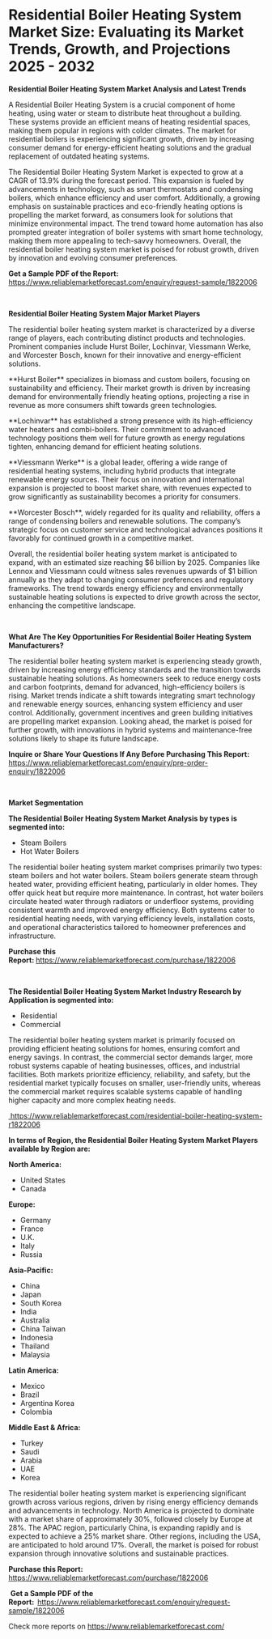 <p><h1>Residential Boiler Heating System Market Size: Evaluating its Market Trends, Growth, and Projections 2025 - 2032</h1></p><p><strong>Residential Boiler Heating System Market Analysis and Latest Trends</strong></p>
<p><p>A Residential Boiler Heating System is a crucial component of home heating, using water or steam to distribute heat throughout a building. These systems provide an efficient means of heating residential spaces, making them popular in regions with colder climates. The market for residential boilers is experiencing significant growth, driven by increasing consumer demand for energy-efficient heating solutions and the gradual replacement of outdated heating systems. </p><p>The Residential Boiler Heating System Market is expected to grow at a CAGR of 13.9% during the forecast period. This expansion is fueled by advancements in technology, such as smart thermostats and condensing boilers, which enhance efficiency and user comfort. Additionally, a growing emphasis on sustainable practices and eco-friendly heating options is propelling the market forward, as consumers look for solutions that minimize environmental impact. The trend toward home automation has also prompted greater integration of boiler systems with smart home technology, making them more appealing to tech-savvy homeowners. Overall, the residential boiler heating system market is poised for robust growth, driven by innovation and evolving consumer preferences.</p></p>
<p><strong>Get a Sample PDF of the Report:&nbsp;</strong> <a href="https://www.reliablemarketforecast.com/enquiry/request-sample/1822006?utm_campaign=2932&utm_medium=2&utm_source=Github&utm_content=ia&utm_term=09042025&utm_id=residential-boiler-heating-system">https://www.reliablemarketforecast.com/enquiry/request-sample/1822006</a></p>
<p>&nbsp;</p>
<p><strong>Residential Boiler Heating System Major Market Players</strong></p>
<p><p>The residential boiler heating system market is characterized by a diverse range of players, each contributing distinct products and technologies. Prominent companies include Hurst Boiler, Lochinvar, Viessmann Werke, and Worcester Bosch, known for their innovative and energy-efficient solutions. </p><p>**Hurst Boiler** specializes in biomass and custom boilers, focusing on sustainability and efficiency. Their market growth is driven by increasing demand for environmentally friendly heating options, projecting a rise in revenue as more consumers shift towards green technologies.</p><p>**Lochinvar** has established a strong presence with its high-efficiency water heaters and combi-boilers. Their commitment to advanced technology positions them well for future growth as energy regulations tighten, enhancing demand for efficient heating solutions.</p><p>**Viessmann Werke** is a global leader, offering a wide range of residential heating systems, including hybrid products that integrate renewable energy sources. Their focus on innovation and international expansion is projected to boost market share, with revenues expected to grow significantly as sustainability becomes a priority for consumers.</p><p>**Worcester Bosch**, widely regarded for its quality and reliability, offers a range of condensing boilers and renewable solutions. The company’s strategic focus on customer service and technological advances positions it favorably for continued growth in a competitive market.</p><p>Overall, the residential boiler heating system market is anticipated to expand, with an estimated size reaching $6 billion by 2025. Companies like Lennox and Viessmann could witness sales revenues upwards of $1 billion annually as they adapt to changing consumer preferences and regulatory frameworks. The trend towards energy efficiency and environmentally sustainable heating solutions is expected to drive growth across the sector, enhancing the competitive landscape.</p></p>
<p>&nbsp;</p>
<p><strong>What Are The Key Opportunities For Residential Boiler Heating System Manufacturers?</strong></p>
<p><p>The residential boiler heating system market is experiencing steady growth, driven by increasing energy efficiency standards and the transition towards sustainable heating solutions. As homeowners seek to reduce energy costs and carbon footprints, demand for advanced, high-efficiency boilers is rising. Market trends indicate a shift towards integrating smart technology and renewable energy sources, enhancing system efficiency and user control. Additionally, government incentives and green building initiatives are propelling market expansion. Looking ahead, the market is poised for further growth, with innovations in hybrid systems and maintenance-free solutions likely to shape its future landscape.</p></p>
<p><strong>Inquire or Share Your Questions If Any Before Purchasing This Report:</strong> <a href="https://www.reliablemarketforecast.com/enquiry/pre-order-enquiry/1822006?utm_campaign=2932&utm_medium=2&utm_source=Github&utm_content=ia&utm_term=09042025&utm_id=residential-boiler-heating-system">https://www.reliablemarketforecast.com/enquiry/pre-order-enquiry/1822006</a></p>
<p>&nbsp;</p>
<p><strong>Market Segmentation</strong></p>
<p><strong>The Residential Boiler Heating System Market Analysis by types is segmented into:</strong></p>
<p><ul><li>Steam Boilers</li><li>Hot Water Boilers</li></ul></p>
<p><p>The residential boiler heating system market comprises primarily two types: steam boilers and hot water boilers. Steam boilers generate steam through heated water, providing efficient heating, particularly in older homes. They offer quick heat but require more maintenance. In contrast, hot water boilers circulate heated water through radiators or underfloor systems, providing consistent warmth and improved energy efficiency. Both systems cater to residential heating needs, with varying efficiency levels, installation costs, and operational characteristics tailored to homeowner preferences and infrastructure.</p></p>
<p><strong>Purchase this Report:&nbsp;</strong><a href="https://www.reliablemarketforecast.com/purchase/1822006?utm_campaign=2932&utm_medium=2&utm_source=Github&utm_content=ia&utm_term=09042025&utm_id=residential-boiler-heating-system">https://www.reliablemarketforecast.com/purchase/1822006</a></p>
<p>&nbsp;</p>
<p><strong>The Residential Boiler Heating System Market Industry Research by Application is segmented into:</strong></p>
<p><ul><li>Residential</li><li>Commercial</li></ul></p>
<p><p>The residential boiler heating system market is primarily focused on providing efficient heating solutions for homes, ensuring comfort and energy savings. In contrast, the commercial sector demands larger, more robust systems capable of heating businesses, offices, and industrial facilities. Both markets prioritize efficiency, reliability, and safety, but the residential market typically focuses on smaller, user-friendly units, whereas the commercial market requires scalable systems capable of handling higher capacity and more complex heating needs.</p></p>
<p><a href="https://www.reliablemarketforecast.com/residential-boiler-heating-system-r1822006?utm_campaign=2932&utm_medium=2&utm_source=Github&utm_content=ia&utm_term=09042025&utm_id=residential-boiler-heating-system">&nbsp;https://www.reliablemarketforecast.com/residential-boiler-heating-system-r1822006</a></p>
<p><strong>In terms of Region, the Residential Boiler Heating System Market Players available by Region are:</strong></p>
<p>
    <p> <strong> North America: </strong>
        <ul>
            <li>United States</li>
            <li>Canada</li>
        </ul>
        </p> 
    <p> <strong> Europe: </strong>
        <ul>
            <li>Germany</li>
            <li>France</li>
            <li>U.K.</li>
            <li>Italy</li>
            <li>Russia</li>
        </ul>
        </p> 
    <p> <strong> Asia-Pacific: </strong>
        <ul>
            <li>China</li>
            <li>Japan</li>
            <li>South Korea</li>
            <li>India</li>
            <li>Australia</li>
            <li>China Taiwan</li>
            <li>Indonesia</li>
            <li>Thailand</li>
            <li>Malaysia</li>
        </ul>
        </p> 
    <p> <strong> Latin America: </strong>
        <ul>
            <li>Mexico</li>
            <li>Brazil</li>
            <li>Argentina Korea</li>
            <li>Colombia</li>
        </ul>
        </p> 
    <p> <strong> Middle East & Africa: </strong>
        <ul>
            <li>Turkey</li>
            <li>Saudi</li>
            <li>Arabia</li>
            <li>UAE</li>
            <li>Korea</li>
        </ul>
    </p>
    </p>
<p><p>The residential boiler heating system market is experiencing significant growth across various regions, driven by rising energy efficiency demands and advancements in technology. North America is projected to dominate with a market share of approximately 30%, followed closely by Europe at 28%. The APAC region, particularly China, is expanding rapidly and is expected to achieve a 25% market share. Other regions, including the USA, are anticipated to hold around 17%. Overall, the market is poised for robust expansion through innovative solutions and sustainable practices.</p></p>
<p><strong>Purchase this Report: </strong><a href="https://www.reliablemarketforecast.com/purchase/1822006?utm_campaign=2932&utm_medium=2&utm_source=Github&utm_content=ia&utm_term=09042025&utm_id=residential-boiler-heating-system">https://www.reliablemarketforecast.com/purchase/1822006</a></p>
<p>&nbsp;<strong>Get a Sample PDF of the Report:&nbsp;&nbsp;</strong><a href="https://www.reliablemarketforecast.com/enquiry/request-sample/1822006?utm_campaign=2932&utm_medium=2&utm_source=Github&utm_content=ia&utm_term=09042025&utm_id=residential-boiler-heating-system">https://www.reliablemarketforecast.com/enquiry/request-sample/1822006</a></p>
<p><strong></strong></p>
<p>Check more reports on <a href="https://www.reliablemarketforecast.com/?utm_campaign=2932&utm_medium=2&utm_source=Github&utm_content=ia&utm_term=09042025&utm_id=residential-boiler-heating-system">https://www.reliablemarketforecast.com/</a></p>